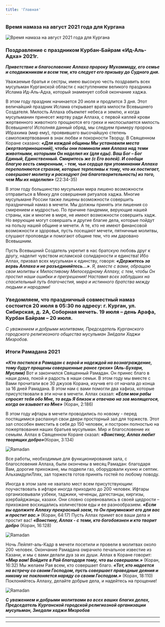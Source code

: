 ```yaml
---
title: 'Главная'
---
```


### Время намаза на август 2021 года для Кургана

![Время намаза на август 2021 года для Кургана](./index/08.21_page-0001.jpg)



### Поздравление с праздником Курбан-Байрам «Ид-Аль-Адха» 2021г.

***Приветствие и благословение Аллаха пророку Мухаммаду, его семье и сподвижникам и всем тем, кто следует его призыву до Судного дня.***

Уважаемые братья и сестры, имею высокую честь поздравить всех мусульман Курганской области с наступлением великого праздника Ислама Ид-Аль-Адха, который знаменует собой окончание хаджа.


В этом году праздник начинается 20 июля и продлится 3 дня. Этот величайший праздник Ислама открывает врата милости Всевышнего Создателя. Милость Аллаха объемлет небеса и землю, и когда мусульманин принесет жертву ради Аллаха, с первой каплей крови жертвенного животного прощаются его грехи и ниспосылается милость Всевышнего! Исполняя данный обряд, мы следуем примеру пророка Ибрахима (мир ему), проявившего высочайшую степень самопожертвования в знак любви и покорности Творцу.
В Священном Коране сказано: ***«Для каждой общины Мы установили места (жертвоприношений), чтобы они поминали имя Аллаха над теми животными, которыми Он наделил их (для еды). Ваш Бог – Бог Единый, Единственный. Смиритесь же (с Его волей). И сообщи благую весть смиренным, - тем, чьи сердца при упоминании Аллаха переполняются страхом, которые терпеливы к тому, что их постигает, совершают молитву и расходуют (на благотворительность) из того, чем Мы их наделили»*** (22:34-35)


В этом году большинство мусульман мира лишено возможности отправиться в Мекку для совершения ритуалов хаджа. Многие мусульмане России также лишены возможности совершить праздничный намаз в мечети. Мы должны принять эти лишения со смирением и мудростью. По причине пандемии, верующие нашей страны, как и многие в мире, не имеют возможности совершить хадж. Но верующие могут совершать и другие благие дела, которые пойдут на пользу нашей общине и мечети. А те, кто не имеют финансовой возможности и здоровья, пусть посещают мечети, пятничные молитвы, слушают проповеди и помогают общине тем, что им даровано Всевышним. 

Пусть Всевышний Создатель укрепит в нас братскую любовь друг к другу, наделит чувством исламской солидарности и единства! Ибо Аллах, призвал всех мусульман к единству, говоря: ***«Держитесь за вервь Аллаха и не разъединяйтесь…»***. *Я, вместе с вами, обращаю свои молитвы к Милостивому Милосердному Аллаху, с тем, чтобы Он простил наши ошибки и прегрешения! Наставил всех заблудших на спасительный путь благочестия, мира и истинного братства между людьми и народами!*

### Уведомляем, что праздничный совместный намаз состоится 20 июля в 05:30 по адресу: г. Курган, ул. Сибирская, д. 2А, Соборная мечеть. 19 июля – день Арафа, Курбан Байрам – 20 июля.

*С уважением и добрыми молитвами, Председатель Курганского городского религиозного общества мусульман Зиёдали Хаджи Мизробов.*



### Итоги Рамадана 2021

***«Кто постился в Рамадан с верой и надеждой на вознаграждение, тому будут прощены совершенные ранее грехи» (Аль-Бухари, Муслим)***
Вот и закончился Священный Рамадан. Он принес благо в наши дома, покой и радость в наши семьи. В этом году мы вместе с Вами прочитали все 30 джузов Корана, изучив его от начала до конца за 16 дней Рамадана. В этом нам с вами помогли два хафиза, которые присутствовали в эти ночи в мечети. Аллах сказал: ***«Если мои рабы спросят тебя обо Мне, то ведь Я близок и отвечаю на зов молящегося, когда он взывает ко Мне»*** (Коран, 2:186)

В этом году ифтары в мечети проводились по новому - перед постящимися распахнул свои двери просторный зал для торжеств. Этот зал способен вместить в себя до 150 человек, и построен полностью на пожертвования наших братьев мусульман. Мир и благословение их семьям. Аллах в Священном Коране сказал: ***«Воистину, Аллах любит творящих добро»***(Коран, 3:134)

![Ramadan](./index/1.jpg)

Все работы, необходимые для функционирования зала, с благословения Аллаха, были окончены в месяц Рамадан: благодаря Вам, дорогие прихожане, мы подвели газ, оборудовали кухню и септик. АльхамдулиЛлях, зал торжеств готов принять гостей по любому поводу.

Иногда в этом зале не хватало мест всем присутствующим: поучаствовать в ифтаре иногда приходило до 200 человек. Ифтары организовывали узбеки, таджики, чеченцы, дагестанцы, киргизы, азербайджанцы, казахи. Они словно соревновались в своей щедрости – прихожане восхищались количеством еды и ее разнообразием. ***«Если вы одолжите Аллаху прекрасный заем, то Он приумножит его для вас и простит вас.»*** (Коран, 64:17) 
Пусть Аллах примет все ваши дела и простит вас! ***«Воистину, Аллах - с теми, кто богобоязнен и кто творит добро*** (Коран, 16:128)

![Ramadan](./index/3.jpg)

Ночь Лейлят-аль-Кадр в мечети посетили и провели в молитвах около 200 человек. Окончание Рамадана омрачило печальное известие из Казани, и мы с вами делали дуа за их души.
Аллах в Коране говорит: ***«Мир вам! Войдите в Рай благодаря тому, что вы совершали.»*** (Коран, 16:32) Мы желаем Рая всем, кто совершает благо. ***«Тот, кто надеется на встречу со своим Господом, пусть совершает праведные деяния и никому не поклоняется наряду со своим Господом.»*** (Коран, 18:110) Поклоняйтесь Аллаху, делайте добрые дела, и надейтесь на прощение!

![Ramadan](./index/9.jpg)

***С уважением и добрыми молитвами во всех ваших благих делах, Председатель Курганской городской религиозной организации мусульман, Зиедали хаджи Мизробов***

---


---



